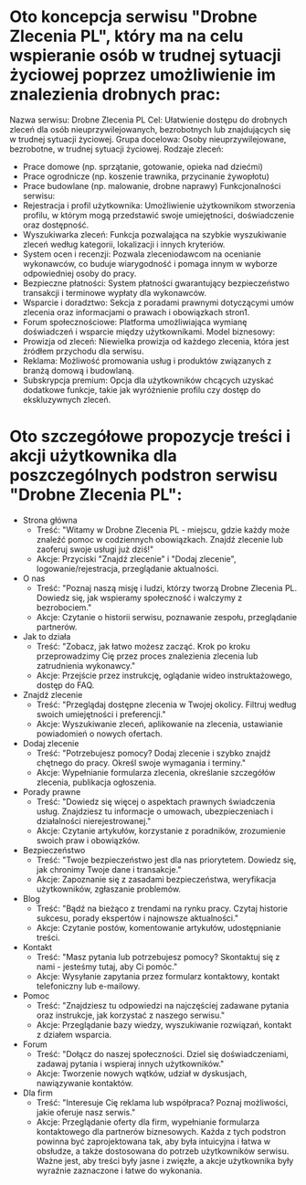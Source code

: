 # Oto koncepcja serwisu "Drobne Zlecenia PL", który ma na celu wspieranie osób w trudnej sytuacji życiowej poprzez umożliwienie im znalezienia drobnych prac:
Nazwa serwisu: Drobne Zlecenia PL
Cel: Ułatwienie dostępu do drobnych zleceń dla osób nieuprzywilejowanych, bezrobotnych lub znajdujących się w trudnej sytuacji życiowej.
Grupa docelowa: Osoby nieuprzywilejowane, bezrobotne, w trudnej sytuacji życiowej.
Rodzaje zleceń:
- Prace domowe (np. sprzątanie, gotowanie, opieka nad dziećmi)
- Prace ogrodnicze (np. koszenie trawnika, przycinanie żywopłotu)
- Prace budowlane (np. malowanie, drobne naprawy)
Funkcjonalności serwisu:
- Rejestracja i profil użytkownika: Umożliwienie użytkownikom stworzenia profilu, w którym mogą przedstawić swoje umiejętności, doświadczenie oraz dostępność.
- Wyszukiwarka zleceń: Funkcja pozwalająca na szybkie wyszukiwanie zleceń według kategorii, lokalizacji i innych kryteriów.
- System ocen i recenzji: Pozwala zleceniodawcom na ocenianie wykonawców, co buduje wiarygodność i pomaga innym w wyborze odpowiedniej osoby do pracy.
- Bezpieczne płatności: System płatności gwarantujący bezpieczeństwo transakcji i terminowe wypłaty dla wykonawców.
- Wsparcie i doradztwo: Sekcja z poradami prawnymi dotyczącymi umów zlecenia oraz informacjami o prawach i obowiązkach stron1.
- Forum społecznościowe: Platforma umożliwiająca wymianę doświadczeń i wsparcie między użytkownikami.
Model biznesowy:
- Prowizja od zleceń: Niewielka prowizja od każdego zlecenia, która jest źródłem przychodu dla serwisu.
- Reklama: Możliwość promowania usług i produktów związanych z branżą domową i budowlaną.
- Subskrypcja premium: Opcja dla użytkowników chcących uzyskać dodatkowe funkcje, takie jak wyróżnienie profilu czy dostęp do ekskluzywnych zleceń.



# Oto szczegółowe propozycje treści i akcji użytkownika dla poszczególnych podstron serwisu "Drobne Zlecenia PL":
- Strona główna
    - Treść: "Witamy w Drobne Zlecenia PL - miejscu, gdzie każdy może znaleźć pomoc w codziennych obowiązkach. Znajdź zlecenie lub zaoferuj swoje usługi już dziś!"
    - Akcje: Przyciski "Znajdź zlecenie" i "Dodaj zlecenie", logowanie/rejestracja, przeglądanie aktualności.
- O nas
    - Treść: "Poznaj naszą misję i ludzi, którzy tworzą Drobne Zlecenia PL. Dowiedz się, jak wspieramy społeczność i walczymy z bezrobociem."
    - Akcje: Czytanie o historii serwisu, poznawanie zespołu, przeglądanie partnerów.
- Jak to działa
    - Treść: "Zobacz, jak łatwo możesz zacząć. Krok po kroku przeprowadzimy Cię przez proces znalezienia zlecenia lub zatrudnienia wykonawcy."
    - Akcje: Przejście przez instrukcję, oglądanie wideo instruktażowego, dostęp do FAQ.
- Znajdź zlecenie
    - Treść: "Przeglądaj dostępne zlecenia w Twojej okolicy. Filtruj według swoich umiejętności i preferencji."
    - Akcje: Wyszukiwanie zleceń, aplikowanie na zlecenia, ustawianie powiadomień o nowych ofertach.
- Dodaj zlecenie
    - Treść: "Potrzebujesz pomocy? Dodaj zlecenie i szybko znajdź chętnego do pracy. Określ swoje wymagania i terminy."
    - Akcje: Wypełnianie formularza zlecenia, określanie szczegółów zlecenia, publikacja ogłoszenia.
- Porady prawne
    - Treść: "Dowiedz się więcej o aspektach prawnych świadczenia usług. Znajdziesz tu informacje o umowach, ubezpieczeniach i działalności nierejestrowanej."
    - Akcje: Czytanie artykułów, korzystanie z poradników, zrozumienie swoich praw i obowiązków.
- Bezpieczeństwo
    - Treść: "Twoje bezpieczeństwo jest dla nas priorytetem. Dowiedz się, jak chronimy Twoje dane i transakcje."
    - Akcje: Zapoznanie się z zasadami bezpieczeństwa, weryfikacja użytkowników, zgłaszanie problemów.
- Blog
    - Treść: "Bądź na bieżąco z trendami na rynku pracy. Czytaj historie sukcesu, porady ekspertów i najnowsze aktualności."
    - Akcje: Czytanie postów, komentowanie artykułów, udostępnianie treści.
- Kontakt
    - Treść: "Masz pytania lub potrzebujesz pomocy? Skontaktuj się z nami - jesteśmy tutaj, aby Ci pomóc."
    - Akcje: Wysyłanie zapytania przez formularz kontaktowy, kontakt telefoniczny lub e-mailowy.
- Pomoc
    - Treść: "Znajdziesz tu odpowiedzi na najczęściej zadawane pytania oraz instrukcje, jak korzystać z naszego serwisu."
    - Akcje: Przeglądanie bazy wiedzy, wyszukiwanie rozwiązań, kontakt z działem wsparcia.
- Forum
    - Treść: "Dołącz do naszej społeczności. Dziel się doświadczeniami, zadawaj pytania i wspieraj innych użytkowników."
    - Akcje: Tworzenie nowych wątków, udział w dyskusjach, nawiązywanie kontaktów.
- Dla firm
    - Treść: "Interesuje Cię reklama lub współpraca? Poznaj możliwości, jakie oferuje nasz serwis."
    - Akcje: Przeglądanie oferty dla firm, wypełnianie formularza kontaktowego dla partnerów biznesowych.
Każda z tych podstron powinna być zaprojektowana tak, aby była intuicyjna i łatwa w obsłudze, a także dostosowana do potrzeb użytkowników serwisu. Ważne jest, aby treści były jasne i zwięzłe, a akcje użytkownika były wyraźnie zaznaczone i łatwe do wykonania.
